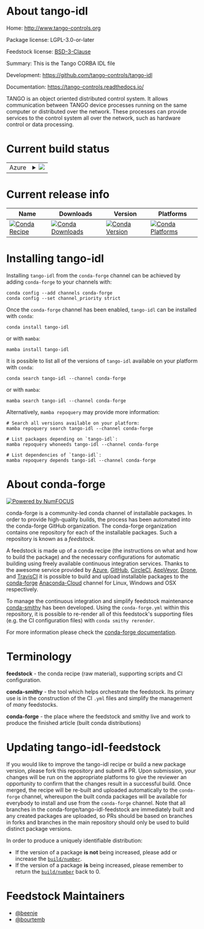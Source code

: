 About tango-idl
===============

Home: http://www.tango-controls.org

Package license: LGPL-3.0-or-later

Feedstock license: [BSD-3-Clause](https://github.com/conda-forge/tango-idl-feedstock/blob/main/LICENSE.txt)

Summary: This is the Tango CORBA IDL file

Development: https://github.com/tango-controls/tango-idl

Documentation: https://tango-controls.readthedocs.io/

TANGO is an object oriented distributed control system. It allows
communication between TANGO device processes running on the same
computer or distributed over the network. These processes can
provide services to the control system all over the network, such as
hardware control or data processing.


Current build status
====================


<table>
    
  <tr>
    <td>Azure</td>
    <td>
      <details>
        <summary>
          <a href="https://dev.azure.com/conda-forge/feedstock-builds/_build/latest?definitionId=11615&branchName=main">
            <img src="https://dev.azure.com/conda-forge/feedstock-builds/_apis/build/status/tango-idl-feedstock?branchName=main">
          </a>
        </summary>
        <table>
          <thead><tr><th>Variant</th><th>Status</th></tr></thead>
          <tbody><tr>
              <td>linux_64</td>
              <td>
                <a href="https://dev.azure.com/conda-forge/feedstock-builds/_build/latest?definitionId=11615&branchName=main">
                  <img src="https://dev.azure.com/conda-forge/feedstock-builds/_apis/build/status/tango-idl-feedstock?branchName=main&jobName=linux&configuration=linux_64_" alt="variant">
                </a>
              </td>
            </tr><tr>
              <td>osx_64</td>
              <td>
                <a href="https://dev.azure.com/conda-forge/feedstock-builds/_build/latest?definitionId=11615&branchName=main">
                  <img src="https://dev.azure.com/conda-forge/feedstock-builds/_apis/build/status/tango-idl-feedstock?branchName=main&jobName=osx&configuration=osx_64_" alt="variant">
                </a>
              </td>
            </tr><tr>
              <td>osx_arm64</td>
              <td>
                <a href="https://dev.azure.com/conda-forge/feedstock-builds/_build/latest?definitionId=11615&branchName=main">
                  <img src="https://dev.azure.com/conda-forge/feedstock-builds/_apis/build/status/tango-idl-feedstock?branchName=main&jobName=osx&configuration=osx_arm64_" alt="variant">
                </a>
              </td>
            </tr><tr>
              <td>win_64</td>
              <td>
                <a href="https://dev.azure.com/conda-forge/feedstock-builds/_build/latest?definitionId=11615&branchName=main">
                  <img src="https://dev.azure.com/conda-forge/feedstock-builds/_apis/build/status/tango-idl-feedstock?branchName=main&jobName=win&configuration=win_64_" alt="variant">
                </a>
              </td>
            </tr>
          </tbody>
        </table>
      </details>
    </td>
  </tr>
</table>

Current release info
====================

| Name | Downloads | Version | Platforms |
| --- | --- | --- | --- |
| [![Conda Recipe](https://img.shields.io/badge/recipe-tango--idl-green.svg)](https://anaconda.org/conda-forge/tango-idl) | [![Conda Downloads](https://img.shields.io/conda/dn/conda-forge/tango-idl.svg)](https://anaconda.org/conda-forge/tango-idl) | [![Conda Version](https://img.shields.io/conda/vn/conda-forge/tango-idl.svg)](https://anaconda.org/conda-forge/tango-idl) | [![Conda Platforms](https://img.shields.io/conda/pn/conda-forge/tango-idl.svg)](https://anaconda.org/conda-forge/tango-idl) |

Installing tango-idl
====================

Installing `tango-idl` from the `conda-forge` channel can be achieved by adding `conda-forge` to your channels with:

```
conda config --add channels conda-forge
conda config --set channel_priority strict
```

Once the `conda-forge` channel has been enabled, `tango-idl` can be installed with `conda`:

```
conda install tango-idl
```

or with `mamba`:

```
mamba install tango-idl
```

It is possible to list all of the versions of `tango-idl` available on your platform with `conda`:

```
conda search tango-idl --channel conda-forge
```

or with `mamba`:

```
mamba search tango-idl --channel conda-forge
```

Alternatively, `mamba repoquery` may provide more information:

```
# Search all versions available on your platform:
mamba repoquery search tango-idl --channel conda-forge

# List packages depending on `tango-idl`:
mamba repoquery whoneeds tango-idl --channel conda-forge

# List dependencies of `tango-idl`:
mamba repoquery depends tango-idl --channel conda-forge
```


About conda-forge
=================

[![Powered by
NumFOCUS](https://img.shields.io/badge/powered%20by-NumFOCUS-orange.svg?style=flat&colorA=E1523D&colorB=007D8A)](https://numfocus.org)

conda-forge is a community-led conda channel of installable packages.
In order to provide high-quality builds, the process has been automated into the
conda-forge GitHub organization. The conda-forge organization contains one repository
for each of the installable packages. Such a repository is known as a *feedstock*.

A feedstock is made up of a conda recipe (the instructions on what and how to build
the package) and the necessary configurations for automatic building using freely
available continuous integration services. Thanks to the awesome service provided by
[Azure](https://azure.microsoft.com/en-us/services/devops/), [GitHub](https://github.com/),
[CircleCI](https://circleci.com/), [AppVeyor](https://www.appveyor.com/),
[Drone](https://cloud.drone.io/welcome), and [TravisCI](https://travis-ci.com/)
it is possible to build and upload installable packages to the
[conda-forge](https://anaconda.org/conda-forge) [Anaconda-Cloud](https://anaconda.org/)
channel for Linux, Windows and OSX respectively.

To manage the continuous integration and simplify feedstock maintenance
[conda-smithy](https://github.com/conda-forge/conda-smithy) has been developed.
Using the ``conda-forge.yml`` within this repository, it is possible to re-render all of
this feedstock's supporting files (e.g. the CI configuration files) with ``conda smithy rerender``.

For more information please check the [conda-forge documentation](https://conda-forge.org/docs/).

Terminology
===========

**feedstock** - the conda recipe (raw material), supporting scripts and CI configuration.

**conda-smithy** - the tool which helps orchestrate the feedstock.
                   Its primary use is in the construction of the CI ``.yml`` files
                   and simplify the management of *many* feedstocks.

**conda-forge** - the place where the feedstock and smithy live and work to
                  produce the finished article (built conda distributions)


Updating tango-idl-feedstock
============================

If you would like to improve the tango-idl recipe or build a new
package version, please fork this repository and submit a PR. Upon submission,
your changes will be run on the appropriate platforms to give the reviewer an
opportunity to confirm that the changes result in a successful build. Once
merged, the recipe will be re-built and uploaded automatically to the
`conda-forge` channel, whereupon the built conda packages will be available for
everybody to install and use from the `conda-forge` channel.
Note that all branches in the conda-forge/tango-idl-feedstock are
immediately built and any created packages are uploaded, so PRs should be based
on branches in forks and branches in the main repository should only be used to
build distinct package versions.

In order to produce a uniquely identifiable distribution:
 * If the version of a package **is not** being increased, please add or increase
   the [``build/number``](https://docs.conda.io/projects/conda-build/en/latest/resources/define-metadata.html#build-number-and-string).
 * If the version of a package **is** being increased, please remember to return
   the [``build/number``](https://docs.conda.io/projects/conda-build/en/latest/resources/define-metadata.html#build-number-and-string)
   back to 0.

Feedstock Maintainers
=====================

* [@beenje](https://github.com/beenje/)
* [@bourtemb](https://github.com/bourtemb/)

